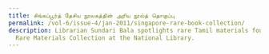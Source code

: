 ```yaml
---
title: சிங்கப்பூர்த் தேசிய நூலகத்தின் அரிய நூல்த் தொகுப்பு
permalink: /vol-6/issue-4/jan-2011/singapore-rare-book-collection/
description: Librarian Sundari Bala spotlights rare Tamil materials found in the
  Rare Materials Collection at the National Library.
---
```

